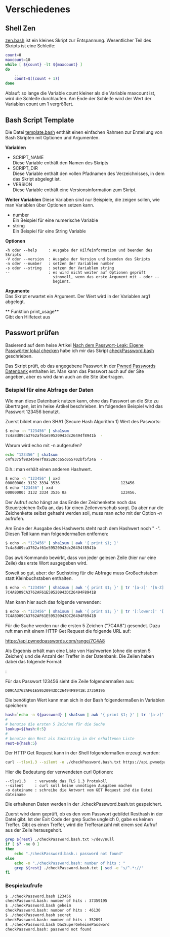 # Verschiedenes

## Shell Zen
[zen.bash](https://raw.githubusercontent.com/maroph/openhpi_linux-cli_2022/main/samples/zen.bash)
ist ein kleines Skript zur Entspannung. Wesentlicher Teil des Skripts ist eine 
Schleife:

```bash
count=0
maxcount=10
while [ ${count} -lt ${maxcount} ]
do
    ...
    count=$((count + 1))
done
```

Ablauf: so lange die Variable count kleiner als die Variable maxcount ist, wird die 
Schleife durchlaufen. Am Ende der Schleife wird der Wert der Variablen count um 1
vergrößert.

## Bash Script Template                                    #
Die Datei [template.bash](https://raw.githubusercontent.com/maroph/openhpi_linux-cli_2022/main/samples/template.bash)
enthält einen einfachen Rahmen zur Erstellung von Bash Skripten mit Optionen und
Argumenten.

**Variablen**

* SCRIPT_NAME  
  Diese Variable enthält den Namen des Skripts
* SCRIPT_DIR  
  Diese Variable enthält den vollen Pfadnamen des Verzeichnisses, in dem das
  Skript abgelegt ist.
* VERSION  
  Diese Variable enthält eine Versionsinformation zum Skript.

**Weiter Variablen** 
Diese Variaben sind nur Beispiele, die zeigen sollen, wie man Variablen über
Optionen setzen kann.

* number  
  Ein Beispiel für eine numerische Variable
* string  
  Ein Beispiel für eine String Variable

**Optionen**

    -h oder --help     : Ausgabe der Hilfeinformation und beenden des Skripts
    -V oder --version  : Ausgabe der Version und beenden des Skripts
    -n oder --number   : setzen der Variablen number
    -s oder --string   : setzen der Variablen string
    --                 : es wird nicht weiter auf Optionen geprüft
                         sinnvoll, wenn das erste Argument mit - oder --
                         beginnt.

**Argumente**  
Das Skript erwartet ein Argument. Der Wert wird in der Variablen arg1 abgelegt.

** Funktion print_usage**  
Gibt den Hilfetext aus

## Passwort prüfen
Basierend auf dem heise Artikel
[Nach dem Passwort-Leak: Eigene Passwörter lokal checken](https://www.heise.de/security/artikel/Nach-dem-Passwort-Leak-Eigene-Passwoerter-lokal-checken-4284756.html)
habe ich mir das Skript
[checkPassword.bash](https://raw.githubusercontent.com/maroph/openhpi_linux-cli_2022/main/samples/checkPassword.bash)
geschrieben.

Das Skript prüft, ob das angegebene Passwort in der
[Pwned Passwords Datenbank](https://haveibeenpwned.com/Passwords)
enthalten ist. Man kann das Passwort auch auf der Site angeben, aber es wird dann
auch an die Site übertragen.

### Beispiel für eine Abfrage der Daten
Wie man diese Datenbank nutzen kann, ohne das Passwort an die Site zu übertragen,
ist im heise Artikel beschrieben. Im folgenden Beispiel wird das Passwort 
123456 benutzt.

Zuerst bildet man den SHA1 (Secure Hash Algorithm 1) Wert des Pasworts:

```bash
$ echo -n "123456" | sha1sum
7c4a8d09ca3762af61e59520943dc26494f8941b  -
```
Warum wird echo mit -n aufgerufen?

```bash
echo "123456" | sha1sum
c4f9375f9834b4e7f0a528cc65c055702bf5f24a  -
```

D.h.: man erhält einen anderen Hashwert.

```bash
$ echo -n "123456" | xxd
00000000: 3132 3334 3536                           123456
$ echo "123456" | xxd
00000000: 3132 3334 3536 0a                        123456.
```

Der Aufruf _echo_ hängt an das Ende der Zeichenkette noch das Steuerzeichen 0x0a an,
das für einen Zeilenvorschub sorgt. Da aber nur die Zeichenkette selbst gehasht 
werden soll, muss man _echo_ mit der Option _-n_ aufrufen.

Am Ende der Ausgabe des Hashwerts steht nach dem Hashwert noch " -". Diesen Teil
kann man folgendermaßen entfernen:

```bash
$ echo -n "123456" | sha1sum | awk '{ print $1; }'
7c4a8d09ca3762af61e59520943dc26494f8941b
```

Das awk Kommando bewirkt, dass von jeder gelesen Zeile (hier nur eine Zeile) das 
erste Wort ausgegeben wird.

Soweit so gut, aber: der Suchstring für die Abfrage muss Großuchstaben statt 
Kleinbuchstaben enthalten.

```bash
$ echo -n "123456" | sha1sum | awk '{ print $1; }' | tr '[a-z]' '[A-Z]'
7C4A8D09CA3762AF61E59520943DC26494F8941B
```

Man kann hier auch das folgende verwenden:

```bash
$ echo -n "123456" | sha1sum | awk '{ print $1; }' | tr '[:lower:]' '[:upper:]'
7C4A8D09CA3762AF61E59520943DC26494F8941B
```

Für die Suche werden nur die ersten 5 Zeichen ("7C4A8") gesendet. Dazu ruft man
mit einem HTTP Get Request die folgende URL auf:

https://api.pwnedpasswords.com/range/7C4A8

Als Ergebnis erhält man eine Liste von Hashwerten (ohne die ersten 5 Zeichen) und
die Anzahl der Treffer in der Datenbank. Die Zeilen haben dabei das folgende 
Format:

<Resthash>:<Trefferanzahl>

Für das Passwort 123456 sieht die Zeile folgendermaßen aus:

```
D09CA3762AF61E59520943DC26494F8941B:37359195
```

Die benötigten Wert kann man sich in der Bash folgendermaßen in Variablen
speichern:

```bash
hash=`echo -n ${password} | sha1sum | awk '{ print $1; }' | tr '[a-z]' '[A-Z]'`
#
# benutze die ersten 5 Zeichen für die Suche
lookup=${hash:0:5}
#
# benutze den Rest als Suchstring in der erhaltenen Liste
rest=${hash:5}
```

Der HTTP Get Request kann in der Shell folgendermaßen erzeugt werden:

```bash
curl --tlsv1.3 --silent -o ./checkPassword.bash.txt https://api.pwnedpasswords.com/range/7C4A8
```

Hier die Bedeutung der verwendeten curl Optionen:

```
--tlsv1.3    : verwende das TLS 1.3 Protokoll
--silent     : curl soll keine unnötigen Ausgaben machen
-o dateiname : schreibe die Antwort vom GET Request ind die Datei dateiname
```

Die erhaltenen Daten werden in der ./checkPassword.bash.txt gespeichert.

Zuerst wird dann geprüft, ob es den vom Passwort gebildet Resthash in der Datei gibt.
Ist der Exit Code der grep Suche ungleich 0, gabe es keinen Treffer. Gibt es einen 
Treffer, wird die Trefferanzahl mit einem sed Aufruf aus der Zeile herausgeholt.

```bash
grep ${rest} ./checkPassword.bash.txt >/dev/null
if [ $? -ne 0 ]
then
    echo "./checkPassword.bash.: password not found"
else
    echo -n "./checkPassword.bash: number of hits : "
    grep ${rest} ./checkPassword.bash.txt | sed -e 's/^.*://'
fi
```


### Bespielaufrufe

```bash
$ ./checkPassword.bash 123456
checkPassword.bash: number of hits : 37359195
$ ./checkPassword.bash geheim
checkPassword.bash: number of hits : 46130
$ ./checkPassword.bash secret
checkPassword.bash: number of hits : 352091
$ ./checkPassword.bash DasSuperGeheimePassword
checkPassword.bash: password not found
```

